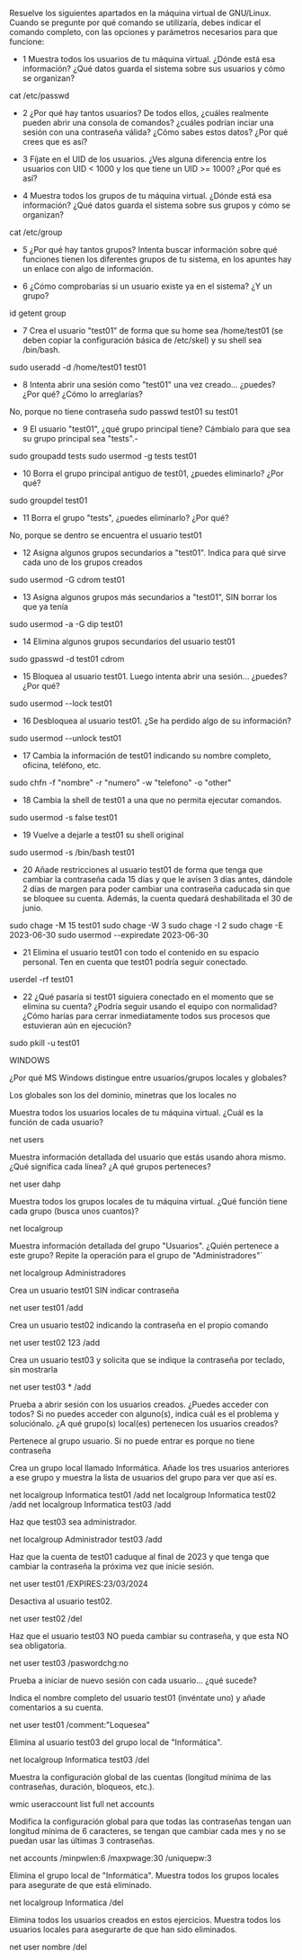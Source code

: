 Resuelve los siguientes apartados en la máquina virtual de GNU/Linux. Cuando se pregunte por qué comando se utilizaría, debes indicar el comando completo, con las opciones y parámetros necesarios para que funcione:

- 1 Muestra todos los usuarios de tu máquina virtual. ¿Dónde está esa información? ¿Qué datos guarda el sistema sobre sus usuarios y cómo se organizan?

cat /etc/passwd

- 2 ¿Por qué hay tantos usuarios? De todos ellos, ¿cuáles realmente pueden abrir una consola de comandos? ¿cuáles podrían inciar una sesión con una contraseña válida? ¿Cómo sabes estos datos? ¿Por qué crees que es así?



- 3 Fíjate en el UID de los usuarios. ¿Ves alguna diferencia entre los usuarios con UID < 1000 y los que tiene un UID >= 1000? ¿Por qué es así?



- 4 Muestra todos los grupos de tu máquina virtual. ¿Dónde está esa información? ¿Qué datos guarda el sistema sobre sus grupos y cómo se organizan?

cat /etc/group

- 5 ¿Por qué hay tantos grupos? Intenta buscar información sobre qué funciones tienen los diferentes grupos de tu sistema, en los apuntes hay un enlace con algo de información.

- 6 ¿Cómo comprobarías si un usuario existe ya en el sistema? ¿Y un grupo?

id
getent group 

- 7 Crea el usuario "test01" de forma que su home sea /home/test01 (se deben copiar la configuración básica de /etc/skel) y su shell sea /bin/bash.

sudo useradd -d /home/test01 test01

- 8 Intenta abrir una sesión como "test01" una vez creado... ¿puedes? ¿Por qué? ¿Cómo lo arreglarías?

No, porque no tiene contraseña
sudo passwd test01
su test01

- 9 El usuario "test01", ¿qué grupo principal tiene? Cámbialo para que sea su grupo principal sea "tests".-

sudo groupadd tests
sudo usermod -g tests test01

- 10 Borra el grupo principal antiguo de test01, ¿puedes eliminarlo? ¿Por qué?

sudo groupdel test01

- 11 Borra el grupo "tests", ¿puedes eliminarlo? ¿Por qué?

No, porque se dentro se encuentra el usuario test01

- 12 Asigna algunos grupos secundarios a "test01". Indica para qué sirve cada uno de los grupos creados

sudo usermod -G cdrom test01

- 13 Asigna algunos grupos más secundarios a "test01", SIN borrar los que ya tenía

sudo usermod -a -G dip test01

- 14 Elimina algunos grupos secundarios del usuario test01

sudo gpasswd -d test01 cdrom

- 15 Bloquea al usuario test01. Luego intenta abrir una sesión... ¿puedes? ¿Por qué?

sudo usermod --lock test01

- 16 Desbloquea al usuario test01. ¿Se ha perdido algo de su información?

sudo usermod --unlock test01

- 17 Cambia la información de test01 indicando su nombre completo, oficina, teléfono, etc.

sudo chfn -f "nombre" -r "numero" -w "telefono" -o "other"

- 18 Cambia la shell de test01 a una que no permita ejecutar comandos.

sudo usermod -s  false test01

- 19 Vuelve a dejarle a test01 su shell original

sudo usermod -s /bin/bash test01

- 20 Añade restricciones al usuario test01 de forma que tenga que cambiar la contraseña cada 15 días y que le avisen 3 días antes, dándole 2 días de margen para poder cambiar una contraseña caducada sin que se bloquee su cuenta. Además, la cuenta quedará deshabilitada el 30 de junio.

sudo chage -M 15 test01
sudo chage -W 3
sudo chage -I 2
sudo chage -E 2023-06-30
sudo usermod --expiredate 2023-06-30

- 21 Elimina el usuario test01 con todo el contenido en su espacio personal. Ten en cuenta que test01 podría seguir conectado.

userdel -rf test01

- 22 ¿Qué pasaría si test01 siguiera conectado en el momento que se elimina su cuenta? ¿Podría seguir usando el equipo con normalidad? ¿Cómo harías para cerrar inmediatamente todos sus procesos que estuvieran aún en ejecución?

sudo pkill -u test01

WINDOWS

¿Por qué MS Windows distingue entre usuarios/grupos locales y globales?

Los globales son los del dominio, minetras que los locales no

Muestra todos los usuarios locales de tu máquina virtual. ¿Cuál es la función de cada usuario?

net users

Muestra información detallada del usuario que estás usando ahora mismo. ¿Qué significa cada línea? ¿A qué grupos perteneces?

net user dahp

Muestra todos los grupos locales de tu máquina virtual. ¿Qué función tiene cada grupo (busca unos cuantos)?

net localgroup

Muestra información detallada del grupo "Usuarios". ¿Quién pertenece a este grupo? Repite la operación para el grupo de "Administradores"`

net localgroup Administradores

Crea un usuario test01 SIN indicar contraseña

net user test01 /add 

Crea un usuario test02 indicando la contraseña en el propio comando

net user test02 123 /add

Crea un usuario test03 y solicita que se indique la contraseña por teclado, sin mostrarla

net user test03 * /add

Prueba a abrir sesión con los usuarios creados. ¿Puedes acceder con todos? Si no puedes acceder con alguno(s), indica cuál es el problema y soluciónalo.
¿A qué grupo(s) local(es) pertenecen los usuarios creados?

Pertenece al grupo usuario. Si no puede entrar es porque no tiene contraseña

Crea un grupo local llamado Informática. Añade los tres usuarios anteriores a ese grupo y muestra la lista de usuarios del grupo para ver que así es.

net localgroup Informatica test01 /add
net localgroup Informatica test02 /add
net localgroup Informatica test03 /add

Haz que test03 sea administrador.

net localgroup Administrador test03 /add

Haz que la cuenta de test01 caduque al final de 2023 y que tenga que cambiar la contraseña la próxima vez que inicie sesión.

net user test01 /EXPIRES:23/03/2024

Desactiva al usuario test02.

net user test02 /del

Haz que el usuario test03 NO pueda cambiar su contraseña, y que esta NO sea obligatoria.

net user test03 /paswordchg:no

Prueba a iniciar de nuevo sesión con cada usuario... ¿qué sucede?



Indica el nombre completo del usuario test01 (invéntate uno) y añade comentarios a su cuenta.

net user test01 /comment:"Loquesea"

Elimina al usuario test03 del grupo local de "Informática".

net localgroup Informatica test03 /del

Muestra la configuración global de las cuentas (longitud mínima de las contraseñas, duración, bloqueos, etc.).

wmic useraccount list full
net accounts

Modifica la configuración global para que todas las contraseñas tengan uan longitud mínima de 6 caracteres, se tengan que cambiar cada mes y no se puedan usar las últimas 3 contraseñas. 

net accounts /minpwlen:6 /maxpwage:30 /uniquepw:3

Elimina el grupo local de "Informática". Muestra todos los grupos locales para asegurate de que está eliminado.

net localgroup Informatica /del

Elimina todos los usuarios creados en estos ejercicios. Muestra todos los usuarios locales para asegurarte de que han sido eliminados.

net user nombre /del